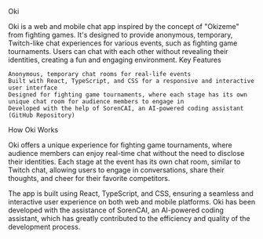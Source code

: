 Oki

Oki is a web and mobile chat app inspired by the concept of "Okizeme" from fighting games. It's designed to provide anonymous, temporary, Twitch-like chat experiences for various events, such as fighting game tournaments. Users can chat with each other without revealing their identities, creating a fun and engaging environment.
Key Features

    Anonymous, temporary chat rooms for real-life events
    Built with React, TypeScript, and CSS for a responsive and interactive user interface
    Designed for fighting game tournaments, where each stage has its own unique chat room for audience members to engage in
    Developed with the help of SorenCAI, an AI-powered coding assistant (GitHub Repository)

How Oki Works

Oki offers a unique experience for fighting game tournaments, where audience members can enjoy real-time chat without the need to disclose their identities. Each stage at the event has its own chat room, similar to Twitch chat, allowing users to engage in conversations, share their thoughts, and cheer for their favorite competitors.

The app is built using React, TypeScript, and CSS, ensuring a seamless and interactive user experience on both web and mobile platforms. Oki has been developed with the assistance of SorenCAI, an AI-powered coding assistant, which has greatly contributed to the efficiency and quality of the development process.
